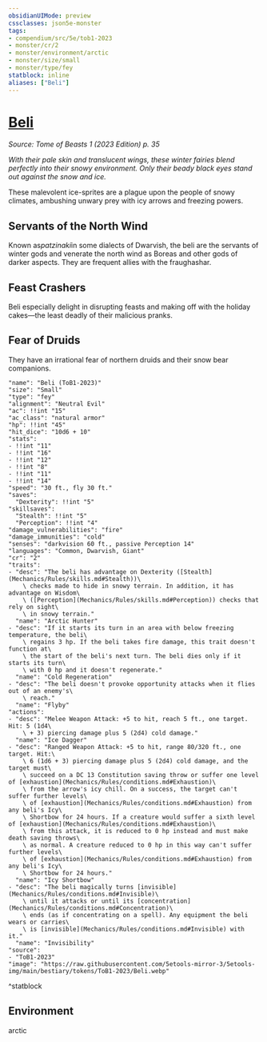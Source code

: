 ```yaml
---
obsidianUIMode: preview
cssclasses: json5e-monster
tags:
- compendium/src/5e/tob1-2023
- monster/cr/2
- monster/environment/arctic
- monster/size/small
- monster/type/fey
statblock: inline
aliases: ["Beli"]
---
```

# [Beli](Mechanics\bestiary\fey/beli-tob1-2023.md)
*Source: Tome of Beasts 1 (2023 Edition) p. 35*  

*With their pale skin and translucent wings, these winter fairies blend perfectly into their snowy environment. Only their beady black eyes stand out against the snow and ice.*

These malevolent ice-sprites are a plague upon the people of snowy climates, ambushing unwary prey with icy arrows and freezing powers.

## Servants of the North Wind

Known as*patzinaki*in some dialects of Dwarvish, the beli are the servants of winter gods and venerate the north wind as Boreas and other gods of darker aspects. They are frequent allies with the fraughashar.

## Feast Crashers

Beli especially delight in disrupting feasts and making off with the holiday cakes—the least deadly of their malicious pranks.

## Fear of Druids

They have an irrational fear of northern druids and their snow bear companions.

```statblock
"name": "Beli (ToB1-2023)"
"size": "Small"
"type": "fey"
"alignment": "Neutral Evil"
"ac": !!int "15"
"ac_class": "natural armor"
"hp": !!int "45"
"hit_dice": "10d6 + 10"
"stats":
- !!int "11"
- !!int "16"
- !!int "12"
- !!int "8"
- !!int "11"
- !!int "14"
"speed": "30 ft., fly 30 ft."
"saves":
  "Dexterity": !!int "5"
"skillsaves":
  "Stealth": !!int "5"
  "Perception": !!int "4"
"damage_vulnerabilities": "fire"
"damage_immunities": "cold"
"senses": "darkvision 60 ft., passive Perception 14"
"languages": "Common, Dwarvish, Giant"
"cr": "2"
"traits":
- "desc": "The beli has advantage on Dexterity ([Stealth](Mechanics/Rules/skills.md#Stealth))\
    \ checks made to hide in snowy terrain. In addition, it has advantage on Wisdom\
    \ ([Perception](Mechanics/Rules/skills.md#Perception)) checks that rely on sight\
    \ in snowy terrain."
  "name": "Arctic Hunter"
- "desc": "If it starts its turn in an area with below freezing temperature, the beli\
    \ regains 3 hp. If the beli takes fire damage, this trait doesn't function at\
    \ the start of the beli's next turn. The beli dies only if it starts its turn\
    \ with 0 hp and it doesn't regenerate."
  "name": "Cold Regeneration"
- "desc": "The beli doesn't provoke opportunity attacks when it flies out of an enemy's\
    \ reach."
  "name": "Flyby"
"actions":
- "desc": "Melee Weapon Attack: +5 to hit, reach 5 ft., one target. Hit: 5 (1d4\
    \ + 3) piercing damage plus 5 (2d4) cold damage."
  "name": "Ice Dagger"
- "desc": "Ranged Weapon Attack: +5 to hit, range 80/320 ft., one target. Hit:\
    \ 6 (1d6 + 3) piercing damage plus 5 (2d4) cold damage, and the target must\
    \ succeed on a DC 13 Constitution saving throw or suffer one level of [exhaustion](Mechanics/Rules/conditions.md#Exhaustion)\
    \ from the arrow's icy chill. On a success, the target can't suffer further levels\
    \ of [exhaustion](Mechanics/Rules/conditions.md#Exhaustion) from any beli's Icy\
    \ Shortbow for 24 hours. If a creature would suffer a sixth level of [exhaustion](Mechanics/Rules/conditions.md#Exhaustion)\
    \ from this attack, it is reduced to 0 hp instead and must make death saving throws\
    \ as normal. A creature reduced to 0 hp in this way can't suffer further levels\
    \ of [exhaustion](Mechanics/Rules/conditions.md#Exhaustion) from any beli's Icy\
    \ Shortbow for 24 hours."
  "name": "Icy Shortbow"
- "desc": "The beli magically turns [invisible](Mechanics/Rules/conditions.md#Invisible)\
    \ until it attacks or until its [concentration](Mechanics/Rules/conditions.md#Concentration)\
    \ ends (as if concentrating on a spell). Any equipment the beli wears or carries\
    \ is [invisible](Mechanics/Rules/conditions.md#Invisible) with it."
  "name": "Invisibility"
"source":
- "ToB1-2023"
"image": "https://raw.githubusercontent.com/5etools-mirror-3/5etools-img/main/bestiary/tokens/ToB1-2023/Beli.webp"
```
^statblock

## Environment

arctic